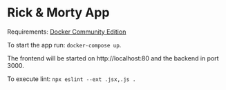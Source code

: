 # Rick & Morty App

Requirements: [Docker Community Edition](https://www.docker.com/community-edition)

To start the app run: `docker-compose up`.

The frontend will be started on http://localhost:80 and the backend in port 3000.

To execute lint: `npx eslint --ext .jsx,.js .`